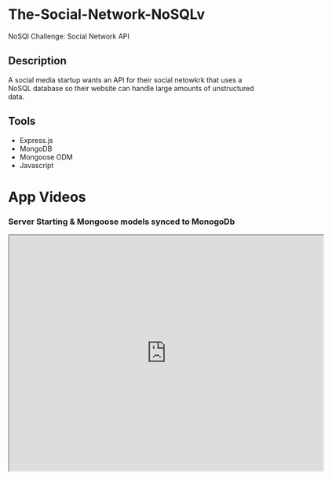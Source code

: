 # The-Social-Network-NoSQLv
NoSQl Challenge: Social Network API

## Description 
A social media startup wants an API for their social netowkrk that uses a NoSQL database so their website can handle large amounts of unstructured data. 

## Tools
* Express.js
* MongoDB
* Mongoose ODM
* Javascript

# App Videos

### Server Starting & Mongoose models synced to MonogoDb
<iframe src="https://drive.google.com/file/d/1AhsxfmUIU2au6hwsSm4Fi9yzZ-1OWq1i/preview" width="640" height="480"></iframe>



